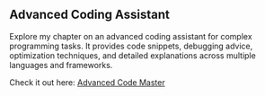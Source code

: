 ## Advanced Coding Assistant

Explore my chapter on an advanced coding assistant for complex programming tasks. It provides code snippets, debugging advice, optimization techniques, and detailed explanations across multiple languages and frameworks.

Check it out here: [Advanced Code Master](https://chatgpt.com/g/g-odeyHIMwX-advanced-code-master)
